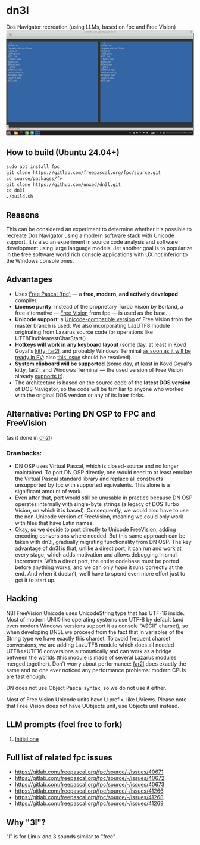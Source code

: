 # dn3l
Dos Navigator recreation (using LLMs, based on fpc and Free Vision)
![Screenshot](/screenshots/0002.png)
## How to build (Ubuntu 24.04+)
```
sudo apt install fpc
git clone https://gitlab.com/freepascal.org/fpc/source.git
cd source/packages/fv
git clone https://github.com/unxed/dn3l.git
cd dn3l
./build.sh
```
## Reasons
This can be considered an experiment to determine whether it's possible to recreate Dos Navigator using a modern software stack with Unicode support. It is also an experiment in source code analysis and software development using large language models. Jet another goal is to popularize in the free software world rich console applications with UX not inferior to the Windows console ones.
## Advantages

- Uses [Free Pascal (fpc)](https://www.freepascal.org/) — a **free, modern, and actively developed** compiler.
- **License purity**: instead of the proprietary Turbo Vision by Borland, a free alternative — [Free Vision](https://wiki.freepascal.org/Free_Vision) from fpc — is used as the base.
- **Unicode support**: a [Unicode-compatible version](https://wiki.freepascal.org/Free_Vision#Unicode_version) of Free Vision from the master branch is used. We also incorporating LazUTF8 module originating from Lazarus  source code for operations like UTF8FindNearestCharStart()
- **Hotkeys will work in any keyboard layout** (some day, at least in Kovd Goyal's [kitty, far2l](https://gitlab.com/freepascal.org/fpc/source/-/issues/40673), and probably Windows Terminal [as soon as it will be ready in FV](https://gitlab.com/freepascal.org/fpc/source/-/issues/40672); also [this issue](https://gitlab.com/freepascal.org/fpc/source/-/issues/41266) should be resolved).
- **System clipboard will be supported** (some day, at least in Kovd Goyal's kitty, far2l, and Windows Terminal — the used version of Free Vision already [supports it](https://gitlab.com/freepascal.org/fpc/source/-/issues/40671)).
- The architecture is based on the source code of the **latest DOS version** of DOS Navigator, so the code will be familiar to anyone who worked with the original DOS version or any of its later forks.
## Alternative: Porting DN OSP to FPC and FreeVision
(as it done in [dn2l](https://github.com/unxed/dn2l))

### Drawbacks:
- DN OSP uses Virtual Pascal, which is closed-source and no longer maintained. To port DN OSP directly, one would need to at least emulate the Virtual Pascal standard library and replace all constructs unsupported by fpc with supported equivalents. This alone is a significant amount of work.
- Even after that, port would still be unusable in practice because DN OSP operates internally with single-byte strings (a legacy of DOS Turbo Vision, on which it is based). Consequently, we would also have to use the non-Unicode version of FreeVision, meaning we could only work with files that have Latin names.
- Okay, so we decide to port directly to Unicode FreeVision, adding encoding conversions where needed. But this same approach can be taken with dn3l, gradually migrating functionality from DN OSP. The key advantage of dn3l is that, unlike a direct port, it can run and work at every stage, which adds motivation and allows debugging in small increments. With a direct port, the entire codebase must be ported before anything works, and we can only _hope_ it runs correctly at the end. And when it doesn’t, we’ll have to spend even more effort just to get it to start up.
## Hacking
NB! FreeVision Unicode uses UnicodeString type that has UTF-16 inside. Most of modern UNIX-like operating systems use UTF-8 by default (and even modern Windows versions support it as console "ASCII" charset), so when developing DN3L we proceed from the fact that in variables of the String type we have exactly this charset. To avoid frequent charset conversions, we are adding LazUTF8 module which does all needed UTF8<>UTF16 conversions automatically and can work as a bridge between the worlds (this module is made of several Lazarus modules merged together). Don't worry about performance: [far2l](https://github.com/elfmz/far2l/) does exactly the same and no one ever noticed any performance problems: modern CPUs are fast enough.

DN does not use Object Pascal syntax, so we do not use it either.

Most of Free Vision Unicode units have U prefix, like UViews. Please note that Free Vision does not have UObjects unit, use Objects unit instead.
## LLM prompts (feel free to fork)
1. [Initial one](https://aistudio.google.com/app/prompts?state=%7B%22ids%22:%5B%221GQ9l2sUkHcqpOxEbw1uAjctHS68IKHUk%22%5D,%22action%22:%22open%22,%22userId%22:%22115224561273124777276%22,%22resourceKeys%22:%7B%7D%7D&usp=sharing)
## Full list of related fpc issues
- https://gitlab.com/freepascal.org/fpc/source/-/issues/40671
- https://gitlab.com/freepascal.org/fpc/source/-/issues/40672
- https://gitlab.com/freepascal.org/fpc/source/-/issues/40673
- https://gitlab.com/freepascal.org/fpc/source/-/issues/41266
- https://gitlab.com/freepascal.org/fpc/source/-/issues/41268
- https://gitlab.com/freepascal.org/fpc/source/-/issues/41269
## Why "3l"?
"l" is for Linux and 3 sounds similar to "free"
